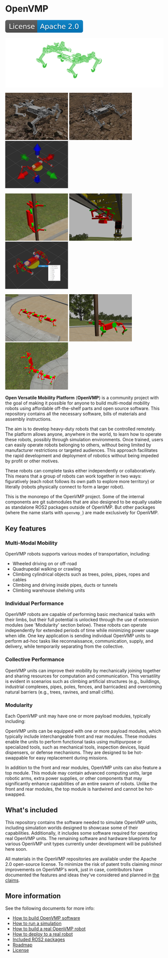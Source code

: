 # OpenVMP

[![License](docs/license.svg)](./LICENSE)

![OpenVMP rendered robot model](https://github.com/openvmp/openvmp-models/blob/main/generated_files/robots/don1/robot.png?raw=true)

![walking robot](./docs/images/walk.png)
![driving robot](./docs/images/drive.png)
![remotely controlled robot](./docs/images/control.png)

![pole climbing robot](./docs/images/hug.png)
![cable climbing robot](./docs/images/hang.png)
![robot modes of operation](./docs/images/modes.png)

![daisy chained robots](./docs/images/chain.png)
![grab and attach to objects](./docs/images/grab.png)
![robot swarm](./docs/images/swarm.png)

**Open Versatile Mobility Platform** (**OpenVMP**)
is a community project with the goal of making it possible for anyone
to build multi-modal mobility robots
using affordable off-the-shelf parts and open source software.
This repository contains all the necessary software, bills of materials
and assembly instructions.

The aim is to develop heavy-duty robots that can be controlled remotely.
The platform allows anyone, anywhere in the world, to learn how to
operate these robots, possibly through simulation environments. Once
trained, users can easily operate robots belonging to others, without
being limited by manufacturer restrictions or targeted audiences. This
approach facilitates the rapid development and deployment of robotics
without being impeded by profit or other motives.

These robots can complete tasks either independently or collaboratively.
This means that a group of robots can work together in two ways:
figuratively (each robot follows its own path to explore more territory)
or literally (robots physically connect to form a larger robot).

This is the monorepo of the OpenVMP project.
Some of the internal components are git submodules
that are also designed to be equally usable as standalone ROS2 packages
outside of OpenVMP. But other packages (where the name starts with `openvmp_`) are made exclusively for OpenVMP.

## Key features

### Multi-Modal Mobility

OpenVMP robots supports various modes of transportation, including:

- Wheeled driving on or off-road
- Quadrupedal walking or crawling
- Climbing cylindrical objects such as trees, poles, pipes, ropes and cables
- Climbing and driving inside pipes, ducts or tunnels
- Climbing warehouse shelving units

### Individual Performance

OpenVMP robots are capable of performing basic mechanical tasks with their
limbs, but their full potential is unlocked through the use of extension
modules (see 'Modularity' section below). These robots can operate independently
for extended periods of time while minimizing power usage when idle. One key
application is sending individual OpenVMP units to perform ad-hoc tasks like
reconnaissance, communication, supply, and delivery, while temporarily
separating from the collective.

### Collective Performance

OpenVMP units can improve their mobility by mechanically joining together
and sharing resources for computation and communication. This versatility
is evident in scenarios such as climbing artificial structures (e.g.,
buildings, industrial complexes, pipes, poles, fences, and barricades)
and overcoming natural barriers (e.g., trees, ravines, and small cliffs).

### Modularity

Each OpenVMP unit may have one or more payload modules, typically including:

OpenVMP units can be equipped with one or more payload modules,
which typically include interchangeable front and rear modules.
These modules enable the units to perform functional tasks using
multipurpose or specialized tools, such as mechanical tools,
inspection devices, liquid dispensers, or defense mechanisms.
They are designed to be hot-swappable for easy replacement
during missions.

In addition to the front and rear modules, OpenVMP units can also feature
a top module. This module may contain advanced computing units,
large robotic arms, extra power supplies, or other components
that may significantly enhance capabilities of an entire swarm of robots.
Unlike the front and rear modules, the top module is hardwired and
cannot be hot-swapped.

## What's included

This repository contains the software needed to simulate OpenVMP units,
including simulation worlds designed to showcase some of their
capabilities. Additionally, it includes some software required for
operating real OpenVMP units. The remaining software and hardware
blueprints for various OpenVMP unit types currently under development
will be published here soon.

All materials in the OpenVMP repositories are available under the Apache
2.0 open-source license. To minimize the risk of patent trolls claiming
minor improvements on OpenVMP's work, just in case, contributors have
documented the features and ideas they've considered and planned in
[the claims](docs/Claims.md).

## More information

See the following documents for more info:

- [How to build OpenVMP software](docs/Development.md)
- [How to run a simulation](docs/Simulation.md)
- [How to build a real OpenVMP robot](docs/Hardware.md)
- [How to deploy to a real robot](docs/Deployment.md)
- [Included ROS2 packages](docs/ROS2_packages.md)
- [Roadmap](docs/Roadmap.md)
- [License](docs/License.md)

